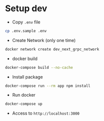 # Setup dev

- Copy `.env` file

```bash
cp .env.sample .env
```

- Create Network (only one time)

```bash
docker network create dev_next_grpc_network
```

- docker build

```bash
docker-compose build --no-cache
```

- Install package

```bash
docker-compose run --rm app npm install
```

- Run docker

```bash
docker-compose up
```

- Access to `http://localhost:3000`
